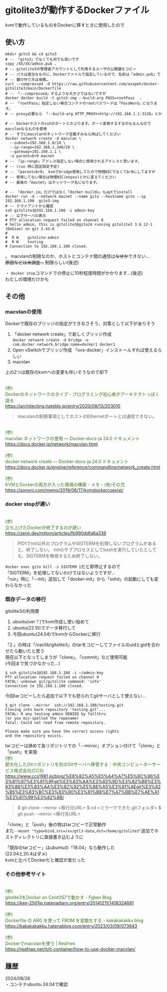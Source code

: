 # gitolite3が動作するDockerファイル
kvmで動作しているものをDockerに移すときに使用したので
## 使い方
```
mkdir gito3 && cd gito3
# -- 「gito3」でなくても何でも良いです
copy /XX/XX/admin.pub .
# -- gitolite3の管理者アカウントとして利用するユーザの公開鍵をコビー
# -- パスは適当なものに、Dockerファイルで指定しているので、名前は「admin.pub」で
# -- 鍵の作り方は省略…
curl --compressed -O https://raw.githubusercontent.com/oxxpeh/docker-gitolite3/main/Dockerfile
# -- 「--compressed」するような大きさではないですが
docker docker build -t gito3-img --build-arg PASS=rootPass  .
# -- 「rootPass」指定しない場合コンテナのrootパスワードは「PassWord」になります。
# -- proxy必要なら 「--build-arg HTTP_PROXY=http://192.168.1.1:3128」とか

# -- Dockerホストのsshのポートとかぶります。ポート変換するするのもなんなのでmacvlanなるものを使用
# -- すでにmacvlanのネットワーク定義ずみなら飛ばしてください
docker network create -d macvlan \
  --subnet=192.168.1.0/24 \
  --ip-range=192.168.1.240/28 \
  --gateway=192.168.1.1 \
  -o parent=br0 macnet
# -- 「ip-range」アドレス指定しない場合に使用されるアドレスと思います。
# -- (run 時に固定設定予定)
# -- 「parent=br0」 kvmでbridge使用してたので物理NICでなくてbr0にしてますが
# -- 使用してない場合は物理NIC(enpxx)とかに変えてください
# -- 最後の「macnet」はネットワーク名になります。

# -- 「docker.io」だけではなく「docker-buildx」もaptでinstall
docker run -d --network macnet --name gito --hostname gito --ip 192.168.1.100  gito3-img
# -- クライアントから確認
ssh gitolite3@192.168.1.100 -i admin-key
# -- 以下サーバの表示
# PTY allocation request failed on channel 0                                                
# hello admin, this is gitolite3@gito24 running gitolite3 3.6.12-1 (Debian) on git 2.43.0
#                                                                                           
#  R W    gitolite-admin                                                                    
#  R W    testing                                                                           
# Connection to 192.168.1.100 closed.
```

。 macvlanの制限なのか、ホストとコンテナ間の通信は~~なぜか~~できない…   
 ~~原因などは未調査…~~ 制限らしい(後述)  
  
・ `docker stop`コマンドでの停止に10秒程度時間がかかります…(後述)  
  わたしの環境だけかも

## その他
### macvlanの使用
Dockerで既存のブリッジの指定ができなさそう、対策として以下がありそう
1. 「docker network create」で新しくブリッジ作成    
`docker network create -d bridge -o com.docker.network.bridge.name=docker1 docker1`
2. Open vSwitchでブリッジ作成
   「ovs-docker」インストールすれば使えるらしい
3. macvlan  

上の2つは既存のkvmへの変更も伴いそうなので却下  
  
<span style="color: #38761d;"><br>(参)<br>Dockerのネットワークのタイプ - プログラミング初心者がアーキテクトっぽく語る<br>https://architecting.hateblo.jp/entry/2020/08/13/203010</span><br>
>macvlanの制限事項としてホストのEthernetポートとは通信できない。

<span style="color: #38761d;"><br>(参)<br>macvlan ネットワークの使用 — Docker-docs-ja 24.0 ドキュメント<br>https://docs.docker.jp/network/macvlan.html</span><br>
<span style="color: #38761d;"><br>(参)<br>docker network create — Docker-docs-ja 24.0 ドキュメント<br>https://docs.docker.jp/engine/reference/commandline/network_create.html</span><br>
<span style="color: #38761d;"><br>(参)<br>KVMとDockerの両方が入った環境の構築 - メモ - (有)その弐<br>https://sononi.com/memo/2019/06/17/kvmdockercoexist/</span><br>

### docker stopが遅い
<span style="color: #38761d;"><br>(参)<br>立ち上げたDockerが終了するのが遅い<br>https://zenn.dev/mtlom/articles/fb990ddfa6a338</span><br>
>PID1でinit以外のプログラムやSIGTERMを処理しないプログラムがあると、終了しない。
>initのサブプロセスとしてbashを実行していたとしても、SIGTERMを無視するため終了しない。

`docker exec gito kill -s SIGTERM 1`だと即停止するので  
「SIGTERM」を処理してないわけではないようですが…  
「run」時に「--init」追加して「docker-init」から「sshd」の起動にしても変わらなかった


### 既存データの移行
gitolite3の利用暦
1. ubuntu(ver？)でkvm作成し使い始めて
2. ubuntu(22.10)でデータ移行して
3. 今回ubuntu(24.04)でkvmからDockerに移行

「2.」の時は「/var/lib/gitolite3」のtarをコビーしてファイルのuidとgidを合わせたら動いたと思う  
現在以下となってしまうが「clone」、「commit」など使用可能  
(今回まで気づかなかった…)
```
$ ssh gitolite3@192.168.1.100 -i ~/admin-key 
PTY allocation request failed on channel 0
FATAL: unknown git/gitolite command: 'info'
Connection to 192.168.1.100 closed.
```
今回tarコピーしたら追加で以下でも怒られてgitサーバとして使えない…
```
$ git clone --mirror  ssh://192.168.1.100/testing.git
Cloning into bare repository 'testing.git'...
FATAL: R any testing admin DENIED by fallthru
(or you mis-spelled the reponame)
fatal: Could not read from remote repository.

Please make sure you have the correct access rights
and the repository exists.
```
tarコピーは諦めて各リポジトリでの「--mirror」オプション付けて「clone」と「push」を実施
<span style="color: #38761d;"><br>(参)<br>肥大化したGitリポジトリを別のGitサーバへ移管する｜中央コンピューターサービス株式会社(CCS)<br>https://www.ccs1981.jp/blog/%E8%82%A5%E5%A4%A7%E5%8C%96%E3%81%97%E3%81%9Fgit%E3%83%AA%E3%83%9D%E3%82%B8%E3%83%88%E3%83%AA%E3%82%92%E5%88%A5%E3%81%AEgit%E3%82%B5%E3%83%BC%E3%83%90%E3%81%B8%E7%A7%BB%E7%AE%A1%E3%81%99%E3%82%8B/</span><br>
>$ git clone --mirror <移行元URL>
>$ cd <ミラーでできた.gitフォルダ>
>$ git push --mirror <移行先URL>

「clone」と「push」後の物はtarコビーで正常動作  
また`--mount "type=bind,src=/xx/gtl3-data,dst=/home/gitolite3"`追加でホストディレクトリに直接書き込むように

「既存のtarコピー」はubuntuの「18.04」なら動作した  
(22.04と20.4はダメ)  
kvmと比べてDockerだと確認が楽だった

### その他参考サイト
<span style="color: #38761d;"><br>(参)<br>gitolite3をDocker on CentOS7で動かす - Fgken Blog<br>https://ken-2501jp.hatenadiary.org/entry/20141211/1418324691</span><br>
<span style="color: #38761d;"><br>(参)<br>Dockerfile の ARG を使って FROM を変数化する - kakakakakku blog<br>https://kakakakakku.hatenablog.com/entry/2023/03/09/073643</span><br>
<span style="color: #38761d;"><br>(参)<br>Dockerでmacvlanを使う | Reafnex<br>https://reafnex.net/it/it-container/how-to-use-docker-macvlan/</span><br>

## 履歴
2024/08/28  
・コンテナubuntu 24.04で確認
